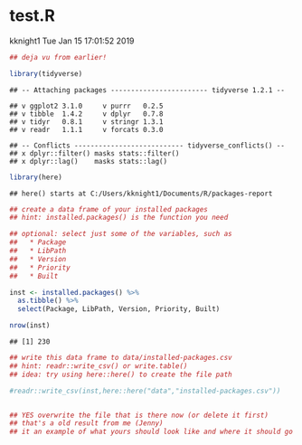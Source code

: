 test.R
================
kknight1
Tue Jan 15 17:01:52 2019

``` r
## deja vu from earlier!

library(tidyverse)
```

    ## -- Attaching packages ------------------------ tidyverse 1.2.1 --

    ## v ggplot2 3.1.0     v purrr   0.2.5
    ## v tibble  1.4.2     v dplyr   0.7.8
    ## v tidyr   0.8.1     v stringr 1.3.1
    ## v readr   1.1.1     v forcats 0.3.0

    ## -- Conflicts --------------------------- tidyverse_conflicts() --
    ## x dplyr::filter() masks stats::filter()
    ## x dplyr::lag()    masks stats::lag()

``` r
library(here)
```

    ## here() starts at C:/Users/kknight1/Documents/R/packages-report

``` r
## create a data frame of your installed packages
## hint: installed.packages() is the function you need

## optional: select just some of the variables, such as
##   * Package
##   * LibPath
##   * Version
##   * Priority
##   * Built

inst <- installed.packages() %>%
  as.tibble() %>%
  select(Package, LibPath, Version, Priority, Built)

nrow(inst)
```

    ## [1] 230

``` r
## write this data frame to data/installed-packages.csv
## hint: readr::write_csv() or write.table()
## idea: try using here::here() to create the file path

#readr::write_csv(inst,here::here("data","installed-packages.csv"))


## YES overwrite the file that is there now (or delete it first)
## that's a old result from me (Jenny)
## it an example of what yours should look like and where it should go
```
